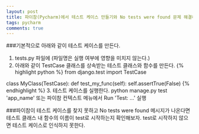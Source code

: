 ```yaml
---
layout: post
title: 파이참(Pycharm)에서 테스트 케이스 만들기와 No tests were found 문제 해결하기
tags: pycharm 
comments: true
---
```


###기본적으로 아래와 같이 테스트 케이스를 만든다.
1. tests.py 파일에 (파일명은 실행 여부에 영향을 미치지 않는다.)
2. 아래와 같이 TestCase 클래스를 상속받는 테스트 클래스와 함수를 만든다.
{% highlight python %}
from django.test import TestCase


class MyClass(TestCase):
    def test_my_func(self):
        self.assertTrue(False)
{% endhighlight %}
3. 테스트 케이스를 실행한다.
python manage.py test 'app_name' 또는 파이참 컨텍스트 메뉴에서 Run 'Test: ...' 실행

###파이참이 테스트 케이스를 찾지 못하고 No tests were found 메시지가 나온다면
테스트 클래스 내 함수의 이름이 test로 시작하는지 확인해보자. test로 시작하지 않으면 테스트 케이스로 인식하지 못한다.
